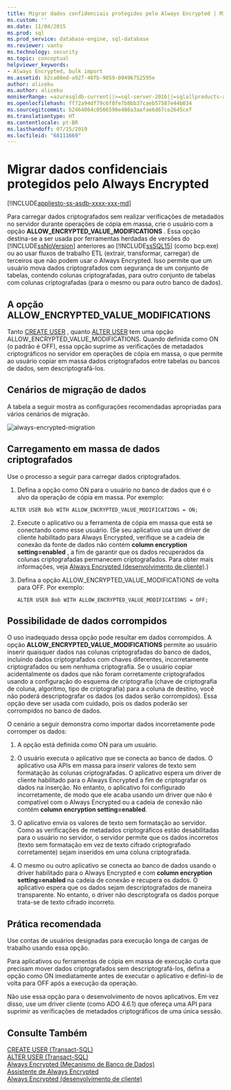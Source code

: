 ```yaml
---
title: Migrar dados confidenciais protegidos pelo Always Encrypted | Microsoft Docs
ms.custom: ''
ms.date: 11/04/2015
ms.prod: sql
ms.prod_service: database-engine, sql-database
ms.reviewer: vanto
ms.technology: security
ms.topic: conceptual
helpviewer_keywords:
- Always Encrypted, bulk import
ms.assetid: b2ca08ed-a927-40fb-9059-09496752595e
author: aliceku
ms.author: aliceku
monikerRange: =azuresqldb-current||>=sql-server-2016||=sqlallproducts-allversions||>=sql-server-linux-2017||=azuresqldb-mi-current
ms.openlocfilehash: ff72a94df79c6f8fe7b8bb37caeb57587e44b034
ms.sourcegitcommit: b2464064c0566590e486a3aafae6d67ce2645cef
ms.translationtype: HT
ms.contentlocale: pt-BR
ms.lasthandoff: 07/15/2019
ms.locfileid: "68111669"
---
```

# <a name="migrate-sensitive-data-protected-by-always-encrypted"></a>Migrar dados confidenciais protegidos pelo Always Encrypted
[!INCLUDE[appliesto-ss-asdb-xxxx-xxx-md](../../../includes/appliesto-ss-asdb-xxxx-xxx-md.md)]

Para carregar dados criptografados sem realizar verificações de metadados no servidor durante operações de cópia em massa, crie o usuário com a opção **ALLOW_ENCRYPTED_VALUE_MODIFICATIONS** . Essa opção destina-se a ser usada por ferramentas herdadas de versões do [!INCLUDE[ssNoVersion](../../../includes/ssnoversion-md.md)] anteriores ao [!INCLUDE[ssSQL15](../../../includes/sssql15-md.md)] (como bcp.exe) ou ao usar fluxos de trabalho ETL (extrair, transformar, carregar) de terceiros que não podem usar o Always Encrypted. Isso permite que um usuário mova dados criptografados com segurança de um conjunto de tabelas, contendo colunas criptografadas, para outro conjunto de tabelas com colunas criptografadas (para o mesmo ou para outro banco de dados).  

 ## <a name="the-allowencryptedvaluemodifications-option"></a>A opção ALLOW_ENCRYPTED_VALUE_MODIFICATIONS  
 Tanto [CREATE USER](../../../t-sql/statements/create-user-transact-sql.md) , quanto [ALTER USER](../../../t-sql/statements/alter-user-transact-sql.md) tem uma opção ALLOW_ENCRYPTED_VALUE_MODIFICATIONS. Quando definida como ON (o padrão é OFF), essa opção suprime as verificações de metadados criptográficos no servidor em operações de cópia em massa, o que permite ao usuário copiar em massa dados criptografados entre tabelas ou bancos de dados, sem descriptografá-los.  
  
## <a name="data-migration-scenarios"></a>Cenários de migração de dados  
A tabela a seguir mostra as configurações recomendadas apropriadas para vários cenários de migração.  
 
![always-encrypted-migration](../../../relational-databases/security/encryption/media/always-encrypted-migration.PNG "always-encrypted-migration")  

## <a name="bulk-loading-of-encrypted-data"></a>Carregamento em massa de dados criptografados  
Use o processo a seguir para carregar dados criptografados.  

1.  Defina a opção como ON para o usuário no banco de dados que é o alvo da operação de cópia em massa. Por exemplo:  
 
   ```  
    ALTER USER Bob WITH ALLOW_ENCRYPTED_VALUE_MODIFICATIONS = ON;  
   ```  

2.  Execute o aplicativo ou a ferramenta de cópia em massa que está se conectando como esse usuário. (Se seu aplicativo usa um driver de cliente habilitado para Always Encrypted, verifique se a cadeia de conexão da fonte de dados não contém **column encryption setting=enabled** , a fim de garantir que os dados recuperados da colunas criptografadas permanecem criptografados. Para obter mais informações, veja [Always Encrypted &#40;desenvolvimento de cliente&#41;](../../../relational-databases/security/encryption/always-encrypted-client-development.md).)  
  
3.  Defina a opção ALLOW_ENCRYPTED_VALUE_MODIFICATIONS de volta para OFF. Por exemplo:  

    ```  
    ALTER USER Bob WITH ALLOW_ENCRYPTED_VALUE_MODIFICATIONS = OFF;  
    ```  

## <a name="potential-for-data-corruption"></a>Possibilidade de dados corrompidos  
O uso inadequado dessa opção pode resultar em dados corrompidos. A opção **ALLOW_ENCRYPTED_VALUE_MODIFICATIONS** permite ao usuário inserir quaisquer dados nas colunas criptografadas do banco de dados, incluindo dados criptografados com chaves diferentes, incorretamente criptografados ou sem nenhuma criptografia. Se o usuário copiar acidentalmente os dados que não foram corretamente criptografados usando a configuração do esquema de criptografia (chave de criptografia de coluna, algoritmo, tipo de criptografia) para a coluna de destino, você não poderá descriptografar os dados (os dados serão corrompidos). Essa opção deve ser usada com cuidado, pois os dados poderão ser corrompidos no banco de dados.  

O cenário a seguir demonstra como importar dados incorretamente pode corromper os dados:  

1.  A opção está definida como ON para um usuário.  
 
2.  O usuário executa o aplicativo que se conecta ao banco de dados. O aplicativo usa APIs em massa para inserir valores de texto sem formatação às colunas criptografadas. O aplicativo espera um driver de cliente habilitado para o Always Encrypted a fim de criptografar os dados na inserção. No entanto, o aplicativo foi configurado incorretamente, de modo que ele acaba usando um driver que não é compatível com o Always Encrypted ou a cadeia de conexão não contém **column encryption setting=enabled**.  

3.  O aplicativo envia os valores de texto sem formatação ao servidor. Como as verificações de metadados criptográficos estão desabilitadas para o usuário no servidor, o servidor permite que os dados incorretos (texto sem formatação em vez de texto cifrado criptografado corretamente) sejam inseridos em uma coluna criptografada.  
 
4.  O mesmo ou outro aplicativo se conecta ao banco de dados usando o driver habilitado para o Always Encrypted e com **column encryption setting=enabled** na cadeia de conexão e recupera os dados. O aplicativo espera que os dados sejam descriptografados de maneira transparente. No entanto, o driver não descriptografa os dados porque trata-se de texto cifrado incorreto.  

## <a name="best-practice"></a>Prática recomendada  
 
Use contas de usuários designadas para execução longa de cargas de trabalho usando essa opção.  
 
Para aplicativos ou ferramentas de cópia em massa de execução curta que precisam mover dados criptografados sem descriptografá-los, defina a opção como ON imediatamente antes de executar o aplicativo e defini-lo de volta para OFF após a execução da operação.  
 
Não use essa opção para o desenvolvimento de novos aplicativos. Em vez disso, use um driver cliente (como ADO 4.6.1) que ofereça uma API para suprimir as verificações de metadados criptográficos de uma única sessão.  

## <a name="see-also"></a>Consulte Também  
[CREATE USER &#40;Transact-SQL&#41;](../../../t-sql/statements/create-user-transact-sql.md)   
[ALTER USER &#40;Transact-SQL&#41;](../../../t-sql/statements/alter-user-transact-sql.md)   
[Always Encrypted &#40;Mecanismo de Banco de Dados&#41;](../../../relational-databases/security/encryption/always-encrypted-database-engine.md)   
[Assistente de Always Encrypted](../../../relational-databases/security/encryption/always-encrypted-wizard.md)   
[Always Encrypted &#40;desenvolvimento de cliente&#41;](../../../relational-databases/security/encryption/always-encrypted-client-development.md)  
